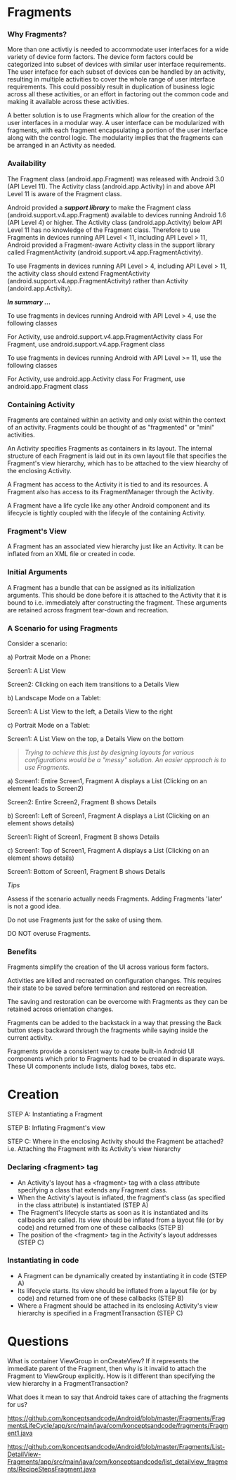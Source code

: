 # Fragments

### Why Fragments?

More than one activtiy is needed to accommodate user interfaces for a wide variety of device form factors. The device form factors could be categorized into subset of devices with similar user interface requirements. The user inteface for each subset of devices can be handled by an activity, resulting in multiple activities to cover the whole range of user interface requirements. This could possibly result in duplication of business logic across all these activities, or an effort in factoring out the common code and making it available across these activities. 

A better solution is to use Fragments which allow for the creation of the user interfaces in a modular way. A user interface can be modularized with fragments, with each fragment encapsulating a portion of the user interface along with the control logic. The modularity implies that the fragments can be arranged in an Activity as needed. 

### Availability

The Fragment class (android.app.Fragment) was released with Android 3.0 (API Level 11). The Activity class (android.app.Activity) in and above API Level 11 is aware of the Fragment class. 

Android provided a <b><i>support library</b></i> to make the Fragment class (android.support.v4.app.Fragment) available to devices running Android 1.6 (API Level 4) or higher. The Activity class (android.app.Activity) below API Level 11 has no knowledge of the Fragment class. Therefore to use Fragments in devices running API Level < 11, including API Level > 11, Android provided a Fragment-aware Activity class in the support library called FragmentActivity (android.support.v4.app.FragmentActivity). 

To use Fragments in devices running API Level > 4, including API Level > 11, the activity class should extend FragmentActivity (android.support.v4.app.FragmentActivity) rather than Activity (andoird.app.Activity). 

<b><i>In summary ... </b></i>

To use fragments in devices running Android with API Level > 4, use the following classes 

For Activity, use android.support.v4.app.FragmentActivity class
For Fragment, use android.support.v4.app.Fragment class

To use fragments in devices running Android with API Level >= 11, use the following classes 

For Activity, use android.app.Activity class
For Fragment, use android.app.Fragment class


### Containing Activity

Fragments are contained within an activity and only exist within the context of an activity. 
Fragments could be thought of as "fragmented" or "mini" activities. 

An Activity specifies Fragments as containers in its layout. The internal structure of each Fragment is laid out in its own layout file that specifies the Fragment's view hierarchy, which has to be attached to the view hiearchy of the enclosing Activity.

A Fragment has access to the Activity it is tied to and its resources. A Fragment also has access to its FragmentManager through the Activity. 

A Fragment have a life cycle like any other Android component and its lifecycle is tightly coupled with the lifecyle of the containing Activity. 


### Fragment's View

A Fragment has an associated view hierarchy just like an Activity. It can be inflated from an XML file or created in code. 


### Initial Arguments

A Fragment has a bundle that can be assigned as its initialization arguments. This should be done before it is attached to the Activity that it is bound to i.e. immediately after constructing the fragment. These arguments are retained across fragment tear-down and recreation. 


### A Scenario for using Fragments

Consider a scenario:

a) Portrait Mode on a Phone:

  Screen1: A List View
  
  Screen2: Clicking on each item transitions to a Details View

b) Landscape Mode on a Tablet: 

  Screen1: A List View to the left, a Details View to the right

c) Portrait Mode on a Tablet:

  Screen1: A List View on the top, a Details View on the bottom

> *Trying to achieve this just by designing layouts for various configurations would be a "messy" solution. An easier approach is to use Fragments.*

a) Screen1: Entire Screen1, Fragment A displays a List (Clicking on an element leads to Screen2)

   Screen2: Entire Screen2, Fragment B shows Details 

b) Screen1: Left of Screen1, Fragment A displays a List (Clicking on an element shows details)

   Screen1: Right of Screen1, Fragment B shows Details
   
c) Screen1: Top of Screen1, Fragment A displays a List (Clicking on an element shows details)

   Screen1: Bottom of Screen1, Fragment B shows Details
   

<i>Tips</i>

Assess if the scenario actually needs Fragments. Adding Fragments 'later' is not a good idea. 

Do not use Fragments just for the sake of using them. 

DO NOT overuse Fragments. 

### Benefits

Fragments simplify the creation of the UI across various form factors.

Activities are killed and recreated on configuration changes. This requires their state to be saved before termination and restored on recreation. 

The saving and restoration can be overcome with Fragments as they can be retained across orientation changes.

Fragments can be added to the backstack in a way that pressing the Back button steps backward through the fragments while saying inside the current activity. 

Fragments provide a consistent way to create built-in Android UI components which prior to Fragments had to be created in disparate ways. These UI components include lists, dialog boxes, tabs etc.

# Creation

STEP A: Instantiating a Fragment

STEP B: Inflating Fragment's view

STEP C: Where in the enclosing Activity should the Fragment be attached? i.e. Attaching the Fragment with its Activity's view hierarchy


### Declaring \<fragment\> tag

* An Activity's layout has a \<fragment\> tag with a class attribute specifying a class that extends any Fragment class.
* When the Activity's layout is inflated, the fragment's class (as specified in the class attribute) is instantiated (STEP A)
* The Fragment's lifecycle starts as soon as it is instantiated and its callbacks are called. Its view should be inflated from a layout file (or by code) and returned from one of these callbacks (STEP B)
* The position of the \<fragment\> tag in the Activity's layout addresses (STEP C)

### Instantiating in code
* A Fragment can be dynamically created by instantiating it in code (STEP A)
* Its lifecycle starts. Its view should be inflated from a layout file (or by code) and returned from one of these callbacks (STEP B)
* Where a Fragment should be attached in its enclosing Activity's view hierarchy is specified in a FragmentTransaction (STEP C)

# Questions

What is container ViewGroup in onCreateView? If it represents the immediate parent of the Fragment, then why is it invalid to attach the Fragment to ViewGroup explicitly. How is it different than specifying the view hierarchy in a FragmentTransaction?

What does it mean to say that Android takes care of attaching the fragments for us?

https://github.com/konceptsandcode/Android/blob/master/Fragments/FragmentsLifeCycle/app/src/main/java/com/konceptsandcode/fragments/Fragment1.java

https://github.com/konceptsandcode/Android/blob/master/Fragments/List-DetailView-Fragments/app/src/main/java/com/konceptsandcode/list_detailview_fragments/RecipeStepsFragment.java




